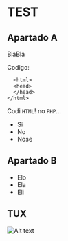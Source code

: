 
# TEST

## Apartado A

BlaBla

Codigo:

      <html>
      <head>
      </head>
    </html>

Codi ``HTML``! no ``PHP``...

- Si
- No
- Nose

## Apartado B
- Elo
- Ela
- Eli

## TUX 

![Alt text](https://pluspng.com/img-png/torre-eiffel-png-eiffel-tower-france-landmark-paris-tower-531.png)
